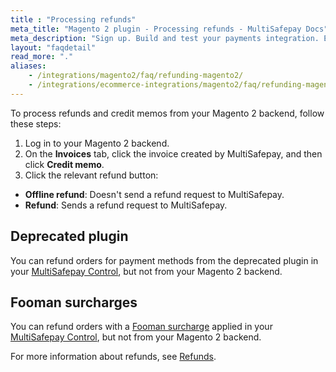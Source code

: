 ```yaml
---
title : "Processing refunds"
meta_title: "Magento 2 plugin - Processing refunds - MultiSafepay Docs"
meta_description: "Sign up. Build and test your payments integration. Explore our products and services. Use our API Reference, SDKs, and wrappers. Get support."
layout: "faqdetail"
read_more: "."
aliases: 
    - /integrations/magento2/faq/refunding-magento2/
    - /integrations/ecommerce-integrations/magento2/faq/refunding-magento2/
---
```


To process refunds and credit memos from your Magento 2 backend, follow these steps:  

1. Log in to your Magento 2 backend. 
2. On the **Invoices** tab, click the invoice created by MultiSafepay, and then click **Credit memo**. 
3. Click the relevant refund button:

- **Offline refund**: Doesn't send a refund request to MultiSafepay.
- **Refund**: Sends a refund request to MultiSafepay.

## Deprecated plugin
You can refund orders for payment methods from the deprecated plugin in your [MultiSafepay Control](https://merchant.multisafepay.com), but not from your Magento 2 backend. 

## Fooman surcharges
You can refund orders with a [Fooman surcharge](/integrations/ecommerce-integrations/magento2/faq/applying-surcharges/) applied in your [MultiSafepay Control](https://merchant.multisafepay.com), but not from your Magento 2 backend.

For more information about refunds, see [Refunds](/faq/refunds).
